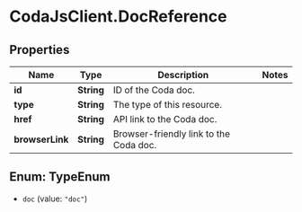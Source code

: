 # CodaJsClient.DocReference

## Properties
Name | Type | Description | Notes
------------ | ------------- | ------------- | -------------
**id** | **String** | ID of the Coda doc. | 
**type** | **String** | The type of this resource. | 
**href** | **String** | API link to the Coda doc. | 
**browserLink** | **String** | Browser-friendly link to the Coda doc. | 

<a name="TypeEnum"></a>
## Enum: TypeEnum

* `doc` (value: `"doc"`)

